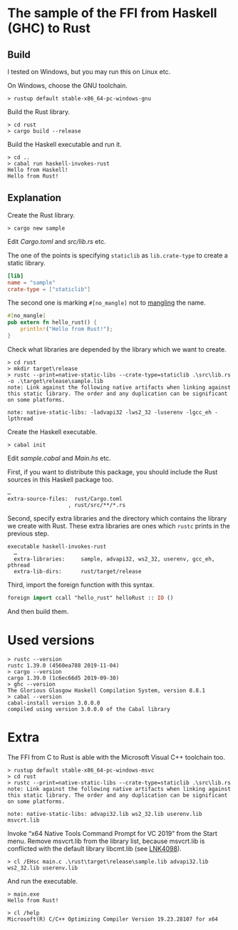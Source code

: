 # The sample of the FFI from Haskell (GHC) to Rust

## Build

I tested on Windows, but you may run this on Linux etc.

On Windows, choose the GNU toolchain.

```
> rustup default stable-x86_64-pc-windows-gnu
```

Build the Rust library.

```
> cd rust
> cargo build --release
```

Build the Haskell executable and run it.

```
> cd ..
> cabal run haskell-invokes-rust
Hello from Haskell!
Hello from Rust!
```

## Explanation

Create the Rust library.

```
> cargo new sample
```

Edit _Cargo.toml_ and _src/lib.rs_ etc.

The one of the points is specifying `staticlib` as `lib.crate-type` to create a static library.

```toml
[lib]
name = "sample"
crate-type = ["staticlib"]
```

The second one is marking `#[no_mangle]` not to [mangling](https://en.wikipedia.org/wiki/Name_mangling) the name.

```rust
#[no_mangle]
pub extern fn hello_rust() {
    println!("Hello from Rust!");
}
```

Check what libraries are depended by the library which we want to create.

```
> cd rust
> mkdir target\release
> rustc --print=native-static-libs --crate-type=staticlib .\src\lib.rs -o .\target\release\sample.lib
note: Link against the following native artifacts when linking against this static library. The order and any duplication can be significant on some platforms.

note: native-static-libs: -ladvapi32 -lws2_32 -luserenv -lgcc_eh -lpthread
```

Create the Haskell executable.

```
> cabal init
```

Edit _sample.cabal_ and _Main.hs_ etc.

First, if you want to distribute this package, you should include the Rust sources in this Haskell package too.

```cabal
…
extra-source-files:  rust/Cargo.toml
                   , rust/src/**/*.rs
```

Second, specify extra libraries and the directory which contains the library we create with Rust. These extra libraries are ones which `rustc` prints in the previous step.

```cabal
executable haskell-invokes-rust
  …
  extra-libraries:     sample, advapi32, ws2_32, userenv, gcc_eh, pthread
  extra-lib-dirs:      rust/target/release
```

Third, import the foreign function with this syntax.

```haskell
foreign import ccall "hello_rust" helloRust :: IO ()
```

And then build them.

# Used versions

```
> rustc --version
rustc 1.39.0 (4560ea788 2019-11-04)
> cargo --version
cargo 1.39.0 (1c6ec66d5 2019-09-30)
> ghc --version
The Glorious Glasgow Haskell Compilation System, version 8.8.1
> cabal --version
cabal-install version 3.0.0.0
compiled using version 3.0.0.0 of the Cabal library
```

# Extra

The FFI from C to Rust is able with the Microsoft Visual C++ toolchain too.

```
> rustup default stable-x86_64-pc-windows-msvc
> cd rust
> rustc --print=native-static-libs --crate-type=staticlib .\src\lib.rs
note: Link against the following native artifacts when linking against this static library. The order and any duplication can be significant on some platforms.

note: native-static-libs: advapi32.lib ws2_32.lib userenv.lib msvcrt.lib
```

Invoke “x64 Native Tools Command Prompt for VC 2019” from the Start menu. Remove msvcrt.lib from the library list, because msvcrt.lib is conflicted with the default library libcmt.lib (see [LNK4098](https://docs.microsoft.com/en-us/cpp/error-messages/tool-errors/linker-tools-warning-lnk4098?view=vs-2019)).

```
> cl /EHsc main.c .\rust\target\release\sample.lib advapi32.lib ws2_32.lib userenv.lib
```

And run the executable.

```
> main.exe
Hello from Rust!
```

```
> cl /help
Microsoft(R) C/C++ Optimizing Compiler Version 19.23.28107 for x64
```
